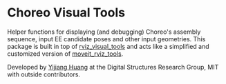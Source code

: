 # Choreo Visual Tools

Helper functions for displaying (and debugging) Choreo's assembly sequence, input EE candidate poses and other input geometries. This package is built in top of [rviz_visual_tools](https://github.com/PickNikRobotics/rviz_visual_tools) and acts like a simplified and customized version of [moveit_rviz_tools](https://github.com/ros-planning/moveit_visual_tools).

Developed by [Yijiang Huang](http://digitalstructures.mit.edu/page/about#huang) at the Digital Structures Research Group, MIT with outside contributors.
